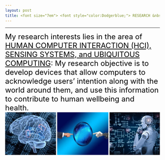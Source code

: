 ```yaml
---
layout: post
title: <font size="7em"> <font style="color:Dodgerblue;"> RESEARCH &nbsp;INTEREST </font></font>
---
```

---
<font size="5em" style="color:black;">My research interests lies in the area of <u>HUMAN COMPUTER INTERACTION (HCI), SENSING SYSTEMS, and UBIQUITOUS COMPUTING</u>:
My research objective is to develop devices that allow computers to acknowledge users’ intention along with the world around them, and use this information to contribute to human wellbeing and health.  </font><br>
<img src="/images/fulls/10_1.jpg" class="image-img" width="800">

<!--
Current smart devices and health monitoring devices have a limited understanding of the users (e.g., what the user is doing, how they feel) and have limited interaction (e.g., touch, typing). If they can recognize user's daily activity and emotion, these collected data over time will become a personal health record, which can be used to prevent or monitor diseases. Also, this understanding of the user will enable various interactions (\emph{e.g.}, mood therapy, medication intake notification, overall home care). Therefore, I am aspired to enhance input on computing devices by developing and implementing smart sensing systems for them, to augment human health and wellbeing.

To do this, I will 1) explore methods to deploy bio-signals as input to smart devices through implementing novel sensing techniques (\emph{e.g.} radio frequency (RF) signal, laser) and leveraging machine learning. Then, analyze this information to use them for user recognition (\textit{e.g.}, activity, emotion) and interaction. My former research utilizing wearable electromechanical sensors and bio-signal sensors to solicit information on and around the body would serve as a starting point. I believe this approach has the potential to benefit people ubiquitously since bio-signals from humans mostly have a similar form regardless of skin color or the language they speak. Also, in detecting user status -particularly emotional state- they tell the direct and "true" state of the user unlike other methods (\emph{e.g.}, visual-based facial expression data, voice) can be faked. Furthermore, I would like to 2) unlock methods to push the limit of single sensors and deploy ultra-sparse sensors. This will enable devices to become truly ubiquitous without the ubiquity of sensors, which can be applied to various uses such as recognizing people's everyday activity in a broad range, and community health sensing.
-->
<br>

